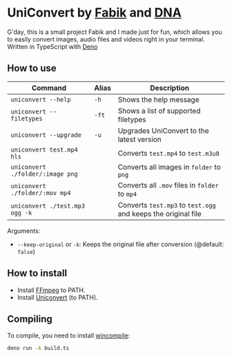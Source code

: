 # UniConvert by [Fabik](https://github.com/LegendFabix) and [DNA](https://github.com/DNAScanner)

G'day,
this is a small project Fabik and I made just for fun, which allows you to easily convert images, audio files and videos right in your terminal. Written in TypeScript with [Deno](https://deno.land/)

## How to use

| Command                          | Alias | Description                                                   |
| -------------------------------- | ----- | ------------------------------------------------------------- |
| `uniconvert --help`              | `-h`  | Shows the help message                                        |
| `uniconvert --filetypes`         | `-ft` | Shows a list of supported filetypes                           |
| `uniconvert --upgrade`           | `-u`  | Upgrades UniConvert to the latest version                     |
| `uniconvert test.mp4 hls`        |       | Converts `test.mp4` to `test.m3u8`                            |
| `uniconvert ./folder/:image png` |       | Converts all images in `folder` to `png`                      |
| `uniconvert ./folder/:mov mp4`   |       | Converts all `.mov` files in `folder` to `mp4`                |
| `uniconvert ./test.mp3 ogg -k`   |       | Converts `test.mp3` to `test.ogg` and keeps the original file |

Arguments:
- `--keep-original` or `-k`: Keeps the original file after conversion (@default: `false`)

## How to install

- Install [FFmpeg](https://github.com/BtbN/FFmpeg-Builds/releases) to PATH.
- Install [Uniconvert](https://github.com/DNAScanner/UniConvert) (to PATH).

## Compiling

To compile, you need to install [wincompile](https://github.com/Leokuma/wincompile):

```bash
deno run -A build.ts
```
